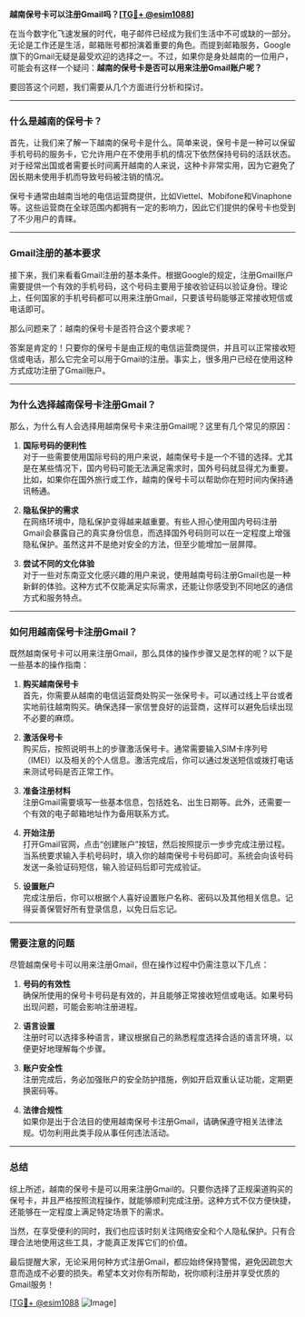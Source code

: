 **越南保号卡可以注册Gmail吗？[[TG💪+ @esim1088](https://t.me/s/esim1088)]**

在当今数字化飞速发展的时代，电子邮件已经成为我们生活中不可或缺的一部分。无论是工作还是生活，邮箱账号都扮演着重要的角色。而提到邮箱服务，Google旗下的Gmail无疑是最受欢迎的选择之一。不过，如果你是身处越南的一位用户，可能会有这样一个疑问：**越南的保号卡是否可以用来注册Gmail账户呢？**

要回答这个问题，我们需要从几个方面进行分析和探讨。

---

### **什么是越南的保号卡？**

首先，让我们来了解一下越南的保号卡是什么。简单来说，保号卡是一种可以保留手机号码的服务卡，它允许用户在不使用手机的情况下依然保持号码的活跃状态。对于经常出国或者需要长时间离开越南的人来说，这种卡非常实用，因为它避免了因长期未使用手机而导致号码被注销的情况。

保号卡通常由越南当地的电信运营商提供，比如Viettel、Mobifone和Vinaphone等。这些运营商在全球范围内都拥有一定的影响力，因此它们提供的保号卡也受到了不少用户的青睐。

---

### **Gmail注册的基本要求**

接下来，我们来看看Gmail注册的基本条件。根据Google的规定，注册Gmail账户需要提供一个有效的手机号码，这个号码主要用于接收验证码以验证身份。理论上，任何国家的手机号码都可以用来注册Gmail，只要该号码能够正常接收短信或电话即可。

那么问题来了：越南的保号卡是否符合这个要求呢？

答案是肯定的！只要你的保号卡是由正规的电信运营商提供，并且可以正常接收短信或电话，那么它完全可以用于Gmail的注册。事实上，很多用户已经在使用这种方式成功注册了Gmail账户。

---

### **为什么选择越南保号卡注册Gmail？**

那么，为什么有人会选择用越南保号卡来注册Gmail呢？这里有几个常见的原因：

1. **国际号码的便利性**  
   对于一些需要使用国际号码的用户来说，越南保号卡是一个不错的选择。尤其是在某些情况下，国内号码可能无法满足需求时，国外号码就显得尤为重要。比如，如果你在国外旅行或工作，越南的保号卡可以帮助你在短时间内保持通讯畅通。

2. **隐私保护的需求**  
   在网络环境中，隐私保护变得越来越重要。有些人担心使用国内号码注册Gmail会暴露自己的真实身份信息，而选择国外号码则可以在一定程度上增强隐私保护。虽然这并不是绝对安全的方法，但至少能增加一层屏障。

3. **尝试不同的文化体验**  
   对于一些对东南亚文化感兴趣的用户来说，使用越南号码注册Gmail也是一种新鲜的体验。这种方式不仅能满足实际需求，还能让你感受到不同地区的通信方式和服务特点。

---

### **如何用越南保号卡注册Gmail？**

既然越南保号卡可以用来注册Gmail，那么具体的操作步骤又是怎样的呢？以下是一些基本的操作指南：

1. **购买越南保号卡**  
   首先，你需要从越南的电信运营商处购买一张保号卡。可以通过线上平台或者实地前往越南购买。确保选择一家信誉良好的运营商，这样可以避免后续出现不必要的麻烦。

2. **激活保号卡**  
   购买后，按照说明书上的步骤激活保号卡。通常需要输入SIM卡序列号（IMEI）以及相关的个人信息。激活完成后，你可以通过发送短信或拨打电话来测试号码是否正常工作。

3. **准备注册材料**  
   注册Gmail需要填写一些基本信息，包括姓名、出生日期等。此外，还需要一个有效的电子邮箱地址作为备用联系方式。

4. **开始注册**  
   打开Gmail官网，点击“创建账户”按钮，然后按照提示一步步完成注册过程。当系统要求输入手机号码时，填入你的越南保号卡号码即可。系统会向该号码发送一条验证码短信，输入验证码后即可完成验证。

5. **设置账户**  
   完成注册后，你可以根据个人喜好设置账户名称、密码以及其他相关信息。记得妥善保管好所有登录信息，以免日后忘记。

---

### **需要注意的问题**

尽管越南保号卡可以用来注册Gmail，但在操作过程中仍需注意以下几点：

1. **号码的有效性**  
   确保所使用的保号卡号码是有效的，并且能够正常接收短信或电话。如果号码出现问题，可能会影响注册进程。

2. **语言设置**  
   注册时可以选择多种语言，建议根据自己的熟悉程度选择合适的语言环境，以便更好地理解每个步骤。

3. **账户安全性**  
   注册完成后，务必加强账户的安全防护措施，例如开启双重认证功能，定期更换密码等。

4. **法律合规性**  
   如果你是出于合法目的使用越南保号卡注册Gmail，请确保遵守相关法律法规。切勿利用此类手段从事任何违法活动。

---

### **总结**

综上所述，越南的保号卡是可以用来注册Gmail的。只要你选择了正规渠道购买的保号卡，并且严格按照流程操作，就能够顺利完成注册。这种方式不仅方便快捷，还能够在一定程度上满足特定场景下的需求。

当然，在享受便利的同时，我们也应该时刻关注网络安全和个人隐私保护。只有合理合法地使用这些工具，才能真正发挥它们的价值。

最后提醒大家，无论采用何种方式注册Gmail，都应始终保持警惕，避免因疏忽大意而造成不必要的损失。希望本文对你有所帮助，祝你顺利注册并享受优质的Gmail服务！

[[TG💪+ @esim1088](https://t.me/s/esim1088) ![Image](https://i.postimg.cc/4NQfJmqS/Snipaste-2025-05-13-00-14-12.png)]
